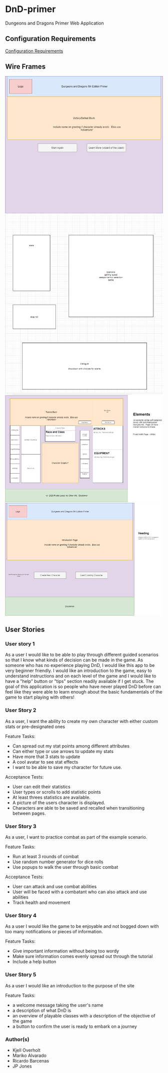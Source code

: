 # DnD-primer

Dungeons and Dragons Primer Web Application

## Configuration Requirements

[Configuration Requirements](requirements.md)

## Wire Frames

![Win-Lose](readme_support/Wireframe_win-lose.png)
![Scenario](readme_support/wireframe-scenario.png)
![Character Creation](readme_support/Wireframe_character.png)
![Landing Page](readme_support/Wireframe_landingPage.png)

## User Stories

### User story 1

As a user I would like to be able to play through different guided scenarios so that I know what kinds of decision can be made in the game. As someone who has no experience playing DnD, I would like this app to be very beginner friendly. I would like an introduction to the game, easy to understand instructions and on each level of the game and I would like to have a "help" button or "tips" section readily available if I get stuck. The goal of this application is so people who have never played DnD before can feel like they were able to learn enough about the basic fundamentals of the game to start playing with others!

### User Story 2

As a user, I want the ability to create my own character with either custom stats or pre-designated ones

Feature Tasks:

+ Can spread out my stat points among different attributes
+ Can either type or use arrows to update my stats
+ Have more that 3 stats to update
+ A cool avatar to see stat effects
+ I want to be able to save my character for future use.

Acceptance Tests:

+ User can edit their statistics
+ User types or scrolls to add statistic points
+ At least threes statistics  are available.
+ A picture of the users character is displayed.
+ Characters are able to be saved and recalled when transitioning between pages.

### User Story 3

As a user, I want to practice combat as part of the example scenario.

Feature Tasks:

+ Run at least 3 rounds of combat
+ Use random number generator for dice rolls
+ Use popups to walk the user through basic combat

Acceptance Tests:

+ User can attack and use combat abilities
+ User will be faced with a combatant who can also attack and use abilities
+ Track health and movement

### User Story 4

As a user I would like the game to be enjoyable and not bogged down with too many notifications or pieces of information.

Feature Tasks:

+ Give important information without being too wordy
+ Make sure information comes evenly spread out through the tutorial
+ Include a help button

### User Story 5

As a user I would like an introduction to the purpose of the site

Feature Tasks:

+ a welcome message taking the user's name
+ a description of what DnD is
+ an overview of playable classes with a description of the objective of the game
+ a button to confirm the user is ready to embark on a journey

### Author(s)

+ Kjell Overholt
+ Mariko Alvarado
+ Ricardo Barcenas
+ JP Jones

